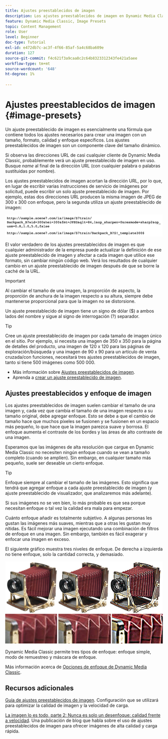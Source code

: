 ```yaml
---
title: Ajustes preestablecidos de imagen
description: Los ajustes preestablecidos de imagen en Dynamic Media Classic contienen todos los ajustes necesarios para crear una imagen con un tamaño, formato, calidad y enfoque específicos. Los ajustes preestablecidos de imagen son un componente clave del tamaño dinámico. Si observa una dirección URL en Dynamic Media Classic, puede ver fácilmente si se está utilizando un ajuste preestablecido de imagen. Obtenga información sobre los ajustes preestablecidos de imagen, por qué son tan útiles y cómo crearlos.
feature: Dynamic Media Classic, Image Presets
topic: Content Management
role: User
level: Beginner
doc-type: Tutorial
exl-id: e472db7c-ac3f-4f66-85af-5a4c68ba609e
duration: 127
source-git-commit: f4c621f3a9caa8c2c64b8323312343fe421a5aee
workflow-type: tm+mt
source-wordcount: '648'
ht-degree: 1%

---
```


# Ajustes preestablecidos de imagen {#image-presets}

Un ajuste preestablecido de imagen es esencialmente una fórmula que contiene todos los ajustes necesarios para crear una imagen con un tamaño, formato, calidad y enfoque específicos. Los ajustes preestablecidos de imagen son un componente clave del tamaño dinámico.

Si observa las direcciones URL de casi cualquier cliente de Dynamic Media Classic, probablemente verá un ajuste preestablecido de imagen en uso. Busque $name$ al final de la dirección URL (con cualquier palabra o palabras sustituidas por nombre).

Los ajustes preestablecidos de imagen acortan la dirección URL, por lo que, en lugar de escribir varias instrucciones de servicio de imágenes por solicitud, puede escribir un solo ajuste preestablecido de imagen. Por ejemplo, estas dos direcciones URL producen la misma imagen de JPEG de 300 x 300 con enfoque, pero la segunda utiliza un ajuste preestablecido de imagen:

![imagen](assets/image-presets/image-preset-2.png)

El valor verdadero de los ajustes preestablecidos de imagen es que cualquier administrador de la empresa puede actualizar la definición de ese ajuste preestablecido de imagen y afectar a cada imagen que utilice ese formato, sin cambiar ningún código web. Verá los resultados de cualquier cambio en un ajuste preestablecido de imagen después de que se borre la caché de la URL.

>[!IMPORTANT]
>
>Al cambiar el tamaño de una imagen, la proporción de aspecto, la proporción de anchura de la imagen respecto a su altura, siempre debe mantenerse proporcional para que la imagen no se distorsione.

Un ajuste preestablecido de imagen tiene un signo de dólar ($) a ambos lados del nombre y sigue al signo de interrogación (?) separador.

>[!TIP]
>
>Cree un ajuste preestablecido de imagen por cada tamaño de imagen único en el sitio. Por ejemplo, si necesita una imagen de 350 x 350 para la página de detalles del producto, una imagen de 120 x 120 para las páginas de exploración/búsqueda y una imagen de 90 x 90 para un artículo de venta cruzada/con funciones, necesitará tres ajustes preestablecidos de imagen, tanto si tiene 500 imágenes como 500 000.

- Más información sobre [Ajustes preestablecidos de imagen](https://experienceleague.adobe.com/docs/dynamic-media-classic/using/image-sizing/setting-image-presets.html).
- Aprenda a [crear un ajuste preestablecido de imagen](https://experienceleague.adobe.com/docs/dynamic-media-classic/using/image-sizing/setting-image-presets.html#creating-an-image-preset).

## Ajustes preestablecidos y enfoque de imagen

Los ajustes preestablecidos de imagen suelen cambiar el tamaño de una imagen y, cada vez que cambia el tamaño de una imagen respecto a su tamaño original, debe agregar enfoque. Esto se debe a que el cambio de tamaño hace que muchos píxeles se fusionen y se fusionen en un espacio más pequeño, lo que hace que la imagen parezca suave y borrosa. El enfoque aumenta el contraste de los bordes y las áreas de alto contraste de una imagen.

Esperamos que las imágenes de alta resolución que cargue en Dynamic Media Classic no necesiten ningún enfoque cuando se vean a tamaño completo (cuando se amplíen). Sin embargo, en cualquier tamaño más pequeño, suele ser deseable un cierto enfoque.

>[!TIP]
>
>Enfoque siempre al cambiar el tamaño de las imágenes. Esto significa que tendrá que agregar enfoque a cada ajuste preestablecido de imagen (y ajuste preestablecido de visualizador, que analizaremos más adelante).
>
>Si sus imágenes no se ven bien, lo más probable es que sea porque necesitan enfoque o tal vez la calidad era mala para empezar.

Cuánto enfoque añadir es totalmente subjetivo. A algunas personas les gustan las imágenes más suaves, mientras que a otras les gustan muy nítidas. Es fácil mejorar una imagen ejecutando una combinación de filtros de enfoque en una imagen. Sin embargo, también es fácil exagerar y enfocar una imagen en exceso.

El siguiente gráfico muestra tres niveles de enfoque. De derecha a izquierda no tiene enfoque, solo la cantidad correcta, y demasiado.

![imagen](assets/image-presets/image-presets-1.jpg)

Dynamic Media Classic permite tres tipos de enfoque: enfoque simple, modo de remuestreo y máscara de enfoque.

Más información acerca de [Opciones de enfoque de Dynamic Media Classic](https://experienceleague.adobe.com/docs/dynamic-media-classic/using/master-files/sharpening-image.html#sharpening_an_image).

## Recursos adicionales

[Guía de ajustes preestablecidos de imagen](https://www.adobe.com/content/dam/www/us/en/experience-manager/pdfs/dynamic-media-image-preset-guide.pdf). Configuración que se utilizará para optimizar la calidad de imagen y la velocidad de carga.

[La imagen lo es todo, parte 2: Nunca es solo un desenfoque: calidad frente a velocidad](https://theblog.adobe.com/image-is-everything-part-2-its-never-just-a-blur-quality-versus-speed/). Una publicación de blog que habla sobre el uso de ajustes preestablecidos de imagen para ofrecer imágenes de alta calidad y carga rápida.
